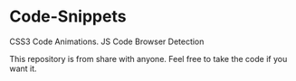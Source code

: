 # Code-Snippets
  CSS3 Code Animations.
  JS Code Browser Detection

This repository is from share with anyone. Feel free to take the code if you want it.
